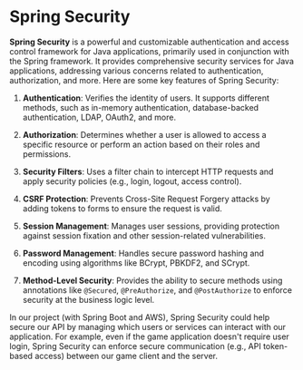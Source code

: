 # Spring Security

**Spring Security** is a powerful and customizable authentication and access control framework for Java applications, primarily used in conjunction with the Spring framework. It provides comprehensive security services for Java applications, addressing various concerns related to authentication, authorization, and more. Here are some key features of Spring Security:

1. **Authentication**: Verifies the identity of users. It supports different methods, such as in-memory authentication, database-backed authentication, LDAP, OAuth2, and more.
   
2. **Authorization**: Determines whether a user is allowed to access a specific resource or perform an action based on their roles and permissions.
   
3. **Security Filters**: Uses a filter chain to intercept HTTP requests and apply security policies (e.g., login, logout, access control).
   
4. **CSRF Protection**: Prevents Cross-Site Request Forgery attacks by adding tokens to forms to ensure the request is valid.
   
5. **Session Management**: Manages user sessions, providing protection against session fixation and other session-related vulnerabilities.
   
6. **Password Management**: Handles secure password hashing and encoding using algorithms like BCrypt, PBKDF2, and SCrypt.
   
7. **Method-Level Security**: Provides the ability to secure methods using annotations like `@Secured`, `@PreAuthorize`, and `@PostAuthorize` to enforce security at the business logic level.

In our project (with Spring Boot and AWS), Spring Security could help secure our API by managing which users or services can interact with our application. For example, even if the game application doesn't require user login, Spring Security can enforce secure communication (e.g., API token-based access) between our game client and the server.